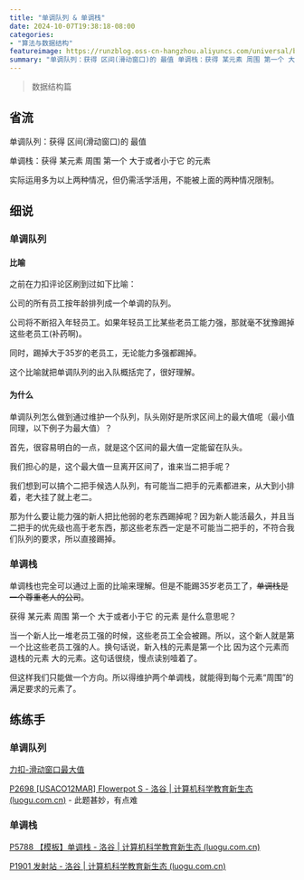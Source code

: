 ```yaml
---
title: "单调队列 & 单调栈"
date: 2024-10-07T19:38:18-08:00
categories: 
- "算法与数据结构"
featureimage: https://runzblog.oss-cn-hangzhou.aliyuncs.com/universal/background1.jpg
summary: "单调队列：获得 区间(滑动窗口)的 最值 单调栈：获得 某元素 周围 第一个 大于或者小于它 的元素 实际运用多为以上两种情况，但仍需活学活用，不能被上面的两种情况限制。 之前在力扣评论区刷到过如下比..."
---
```


> 数据结构篇
## 省流

单调队列：获得 区间(滑动窗口)的 最值

单调栈：获得 某元素 周围 第一个 大于或者小于它 的元素

实际运用多为以上两种情况，但仍需活学活用，不能被上面的两种情况限制。

## 细说

### 单调队列

#### 比喻

之前在力扣评论区刷到过如下比喻：

公司的所有员工按年龄排列成一个单调的队列。

公司将不断招入年轻员工。如果年轻员工比某些老员工能力强，那就毫不犹豫踢掉这些老员工(补药啊)。

同时，踢掉大于35岁的老员工，无论能力多强都踢掉。

这个比喻就把单调队列的出入队概括完了，很好理解。

#### 为什么

单调队列怎么做到通过维护一个队列，队头刚好是所求区间上的最大值呢（最小值同理，以下例子为最大值）？

首先，很容易明白的一点，就是这个区间的最大值一定能留在队头。

我们担心的是，这个最大值一旦离开区间了，谁来当二把手呢？

我们想到可以搞个二把手候选人队列，有可能当二把手的元素都进来，从大到小排着，老大挂了就上老二。

那为什么要让能力强的新人把比他弱的老东西踢掉呢？因为新人能活最久，并且当二把手的优先级也高于老东西，那这些老东西一定是不可能当二把手的，不符合我们队列的要求，所以直接踢掉。

### 单调栈

单调栈也完全可以通过上面的比喻来理解。但是不能踢35岁老员工了，~~单调栈是一个尊重老人的公司~~。

获得 某元素 周围 第一个 大于或者小于它 的元素 是什么意思呢？

当一个新人比一堆老员工强的时候，这些老员工全会被踢。所以，这个新人就是第一个比这些老员工强的人。换句话说，新入栈的元素是第一个比  因为这个元素而退栈的元素  大的元素。这句话很绕，慢点读别噎着了。

但这样我们只能做一个方向。所以得维护两个单调栈，就能得到每个元素“周围”的满足要求的元素了。

## 练练手

### 单调队列

[力扣-滑动窗口最大值](https://leetcode.cn/problems/sliding-window-maximum/description/?envType=study-plan-v2&envId=top-100-liked)

[P2698 [USACO12MAR] Flowerpot S - 洛谷 | 计算机科学教育新生态 (luogu.com.cn)](https://www.luogu.com.cn/problem/P2698) - 此题甚妙，有点难

### 单调栈

[P5788 【模板】单调栈 - 洛谷 | 计算机科学教育新生态 (luogu.com.cn)](https://www.luogu.com.cn/problem/P5788)

[P1901 发射站 - 洛谷 | 计算机科学教育新生态 (luogu.com.cn)](https://www.luogu.com.cn/problem/P1901)
